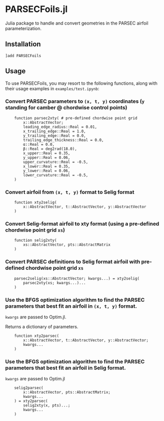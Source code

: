# PARSECFoils.jl

Julia package to handle and convert geometries in the PARSEC airfoil parameterization.

## Installation

```
]add PARSECFoils
```

## Usage

To use PARSECFoils, you may resort to the following functions, along with their usage examples in `examples/test.ipynb`:

### Convert PARSEC parameters to `(x, t, y)` coordinates (`y` standing for camber @ chordwise control points)

```
    function parsec2xty( # pre-defined chordwise point grid
        x::AbstractVector;
        leading_edge_radius::Real = 0.01,
        x_trailing_edge::Real = 1.0,
        y_trailing_edge::Real = 0.0,
        trailing_edge_thickness::Real = 0.0,
        α::Real = 0.0,
        β::Real = deg2rad(18.0),
        x_upper::Real = 0.35,
        y_upper::Real = 0.06,
        upper_curvature::Real = -0.5,
        x_lower::Real = 0.35,
        y_lower::Real = 0.06,
        lower_curvature::Real = -0.5,
    )
```

### Convert airfoil from `(x, t, y)` format to Selig format

```
    function xty2selig(
        x::AbstractVector, t::AbstractVector, y::AbstractVector
    )
```

### Convert Selig-format airfoil to xty format (using a pre-defined chordwise point grid `xs`)

```
    function selig2xty(
        xs::AbstractVector, pts::AbstractMatrix
    )
```

### Convert PARSEC definitions to Selig format airfoil with pre-defined chordwise point grid `xs`

```
    parsec2selig(xs::AbstractVector; kwargs...) = xty2selig(
        parsec2xty(xs; kwargs...)...
    )
```

### Use the BFGS optimization algorithm to find the PARSEC parameters that best fit an airfoil in `(x, t, y)` format.

`kwargs` are passed to Optim.jl.

Returns a dictionary of parameters.

```
    function xty2parsec(
        x::AbstractVector, t::AbstractVector, y::AbstractVector;
        kwargs...
    )
```

### Use the BFGS optimization algorithm to find the PARSEC parameters that best fit an airfoil in Selig format.

`kwargs` are passed to Optim.jl

```
    selig2parsec(
        x::AbstractVector, pts::AbstractMatrix;
        kwargs...
    ) = xty2parsec(
        selig2xty(x, pts)...;
        kwargs...
    )
```
